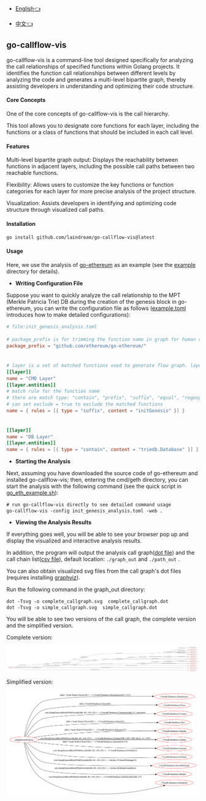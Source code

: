 - [English👈](README.md)

- [中文👈](README_zh.md)

## go-callflow-vis

go-callflow-vis is a command-line tool designed specifically for analyzing the call relationships of specified functions within Golang projects. It identifies the function call relationships between different levels by analyzing the code and generates a multi-level bipartite graph, thereby assisting developers in understanding and optimizing their code structure.

#### Core Concepts

One of the core concepts of go-callflow-vis is the call hierarchy.

This tool allows you to designate core functions for each layer, including the functions or a class of functions that should be included in each call level.

#### Features

Multi-level bipartite graph output: Displays the reachability between functions in adjacent layers, including the possible call paths between two reachable functions.

Flexibility: Allows users to customize the key functions or function categories for each layer for more precise analysis of the project structure.

Visualization: Assists developers in identifying and optimizing code structure through visualized call paths.

#### Installation

```shell
go install github.com/laindream/go-callflow-vis@latest
```

#### Usage

Here, we use the analysis of [go-ethereum](https://github.com/ethereum/go-ethereum) as an example (see the [example](example) directory for details).

- **Writing Configuration File**

Suppose you want to quickly analyze the call relationship to the MPT (Merkle Patricia Trie) DB during the creation of the genesis block in go-ethereum, you can write the configuration file as follows ([example.toml](example.toml) introduces how to make detailed configurations):

```toml
# file:init_genesis_analysis.toml

# package_prefix is for trimming the function name in graph for human readability
package_prefix = "github.com/ethereum/go-ethereum/"


# layer is a set of matched functions used to generate flow graph. layers must be defined in order.
[[layer]]
name = "CMD Layer"
[[layer.entities]]
# match rule for the function name
# there are match type: "contain", "prefix", "suffix", "equal", "regexp", default to use "equal" if not set type
# can set exclude = true to exclude the matched functions
name = { rules = [{ type = "suffix", content = "initGenesis" }] }


[[layer]]
name = "DB Layer"
[[layer.entities]]
name = { rules = [{ type = "contain", content = "triedb.Database" }] }
```

- **Starting the Analysis**

Next, assuming you have downloaded the source code of go-ethereum and installed go-callflow-vis; then, entering the cmd/geth directory, you can start the analysis with the following command (see the quick script in [go_eth_example.sh](example/go_eth_example.sh)):

```shell
# run go-callflow-vis directly to see detailed command usage
go-callflow-vis -config init_genesis_analysis.toml -web .
```

- **Viewing the Analysis Results**

If everything goes well, you will be able to see your browser pop up and display the visualized and interactive analysis results.

In addition, the program will output the analysis call graph([dot file](example/graph_out)) and the call chain list([csv file](example/path_out)), default location: `./graph_out` and `./path_out` .

You can also obtain visualized svg files from the call graph's dot files (requires installing [graphviz](https://graphviz.org/)).

Run the following command in the graph_out directory:

```shell
dot -Tsvg -o complete_callgraph.svg  complete_callgraph.dot
dot -Tsvg -o simple_callgraph.svg  simple_callgraph.dot
```

You will be able to see two versions of the call graph, the complete version and the simplified version.

Complete version:

![complete_callgraph](example/graph_out/complete_callgraph.svg)

Simplified version:

![simple_callgraph](example/graph_out/simple_callgraph.svg)
